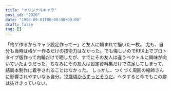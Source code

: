 ```yaml
---
title: "オリジナルキャラ"
post_id: "2920"
date: "1998-09-01T00:00:00+09:00"
draft: false
tag: []
---
```



「格ゲ作るからキャラ設定作ってー」と友人に頼まれて描いた一枚。 尤も、自分も当時は格ゲー作るだけの技術力はなかった。でも悔しいのでKFX上でプロトタイプ版作って内輪だけで晒したが、すでにその友人は違うベクトルに興味が向いていたようだった。ちなみにその友人は設定資料集だけで満足してしまって、結局本制作に着手されることはなかった。  しっかし、つくづく周囲の絵師さんに影響されやすいなぁ自分。[12歳頃からずっとそうだ](/2902)。ヘタすると今でもこの癖は抜けきっていない。
